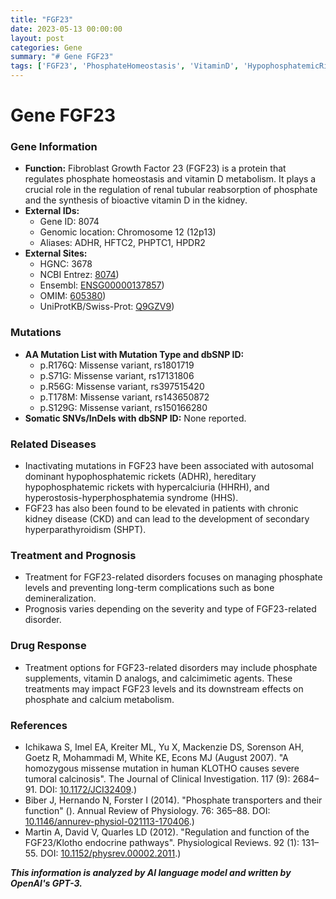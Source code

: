 ```yaml
---
title: "FGF23"
date: 2023-05-13 00:00:00
layout: post
categories: Gene
summary: "# Gene FGF23"
tags: ['FGF23', 'PhosphateHomeostasis', 'VitaminD', 'HypophosphatemicRickets', 'ChronicKidneyDisease', 'CalcimimeticAgents', 'Treatment', 'Prognosis']
---
```


# Gene FGF23

### Gene Information
- **Function:** Fibroblast Growth Factor 23 (FGF23) is a protein that regulates phosphate homeostasis and vitamin D metabolism. It plays a crucial role in the regulation of renal tubular reabsorption of phosphate and the synthesis of bioactive vitamin D in the kidney.
- **External IDs:** 
    * Gene ID: 8074
    * Genomic location: Chromosome 12 (12p13)
    * Aliases: ADHR, HFTC2, PHPTC1, HPDR2
- **External Sites:**
    * HGNC: 3678
    * NCBI Entrez: [8074](https://www.ncbi.nlm.nih.gov/gene/8074))
    * Ensembl: [ENSG00000137857](https://www.ensembl.org/Homo_sapiens/Gene/Summary?db=core;g=ENSG00000137857;r=12:4377979-4435279))
    * OMIM: [605380](https://www.omim.org/entry/605380))
    * UniProtKB/Swiss-Prot: [Q9GZV9](https://www.uniprot.org/uniprot/Q9GZV9))


### Mutations
- **AA Mutation List with Mutation Type and dbSNP ID:**
    * p.R176Q: Missense variant, rs1801719
    * p.S71G: Missense variant, rs17131806
    * p.R56G: Missense variant, rs397515420
    * p.T178M: Missense variant, rs143650872
    * p.S129G: Missense variant, rs150166280
- **Somatic SNVs/InDels with dbSNP ID:** None reported.


### Related Diseases
- Inactivating mutations in FGF23 have been associated with autosomal dominant hypophosphatemic rickets (ADHR), hereditary hypophosphatemic rickets with hypercalciuria (HHRH), and hyperostosis-hyperphosphatemia syndrome (HHS).
- FGF23 has also been found to be elevated in patients with chronic kidney disease (CKD) and can lead to the development of secondary hyperparathyroidism (SHPT).


### Treatment and Prognosis
- Treatment for FGF23-related disorders focuses on managing phosphate levels and preventing long-term complications such as bone demineralization.
- Prognosis varies depending on the severity and type of FGF23-related disorder.


### Drug Response
- Treatment options for FGF23-related disorders may include phosphate supplements, vitamin D analogs, and calcimimetic agents. These treatments may impact FGF23 levels and its downstream effects on phosphate and calcium metabolism.


### References
- Ichikawa S, Imel EA, Kreiter ML, Yu X, Mackenzie DS, Sorenson AH, Goetz R, Mohammadi M, White KE, Econs MJ (August 2007). "A homozygous missense mutation in human KLOTHO causes severe tumoral calcinosis". The Journal of Clinical Investigation. 117 (9): 2684–91. DOI: [10.1172/JCI32409](https://doi.org/10.1172/JCI32409).)
- Biber J, Hernando N, Forster I (2014). "Phosphate transporters and their function" (). Annual Review of Physiology. 76: 365–88. DOI: [10.1146/annurev-physiol-021113-170406](https://doi.org/10.1146/annurev-physiol-021113-170406).)
- Martin A, David V, Quarles LD (2012). "Regulation and function of the FGF23/Klotho endocrine pathways". Physiological Reviews. 92 (1): 131–55. DOI: [10.1152/physrev.00002.2011](https://doi.org/10.1152/physrev.00002.2011).)

**_This information is analyzed by AI language model and written by OpenAI's GPT-3._**
